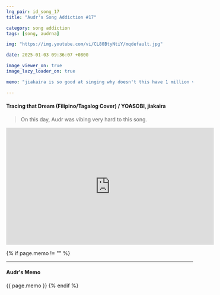 ```yaml
---
lng_pair: id_song_17
title: "Audr's Song Addiction #17"

category: song addiction
tags: [song, audrna]

img: "https://img.youtube.com/vi/CL80BtyNtiY/mqdefault.jpg"

date: 2025-01-03 09:36:07 +0800

image_viewer_on: true
image_lazy_loader_on: true

memo: "jiakaira is so good at singing why doesn't this have 1 million views wtfff"

---
```


<!-- outline-start -->
#### Tracing that Dream (Filipino/Tagalog Cover) / YOASOBI, jiakaira
<!-- outline-end -->

> On this day, Audr was vibing very hard to this song.

<iframe
  width="560"
  height="315"
  src="https://www.youtube.com/embed/CL80BtyNtiY"
  title="YouTube video player"
  frameborder="0"
  allow="accelerometer; clipboard-write; encrypted-media; gyroscope; picture-in-picture; web-share"
  referrerpolicy="strict-origin-when-cross-origin"
  allowfullscreen
  data-align="center"
></iframe>

{% if page.memo != "" %}
<hr>

#### Audr's Memo

{{ page.memo }}
{% endif %}

